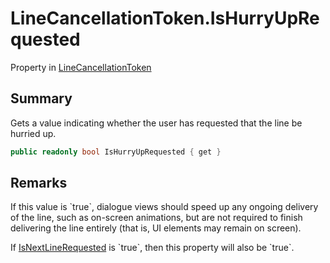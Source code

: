 # LineCancellationToken.IsHurryUpRequested

Property in [LineCancellationToken](/docs/api/csharp/yarn.unity.linecancellationtoken.md)

## Summary


Gets a value indicating whether the user has requested that the line
be hurried up.


```csharp
public readonly bool IsHurryUpRequested { get }
```

## Remarks

<p>If this value is `true`, dialogue
views should speed up any ongoing delivery of the line, such as
on-screen animations, but are not required to finish delivering the
line entirely (that is, UI elements may remain on screen).</p> <p>If <a href="yarn.unity.linecancellationtoken.isnextlinerequested.md">IsNextLineRequested</a> is `true`, then this property will also be `true`.</p>


